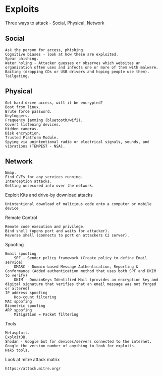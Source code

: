 # Exploits

Three ways to attack - Social, Physical, Network

## Social

    Ask the person for access, phishing.
    Cognitive biases - look at how these are exploited.
    Spear phishing.
    Water holing - Attacker guesses or observes which websites an organization often uses and infects one or more of them with malware.
    Baiting (dropping CDs or USB drivers and hoping people use them).
    Tailgating.

## Physical

    Get hard drive access, will it be encrypted?
    Boot from linux.
    Brute force password.
    Keyloggers.
    Frequency jamming (bluetooth/wifi).
    Covert listening devices.
    Hidden cameras.
    Disk encryption.
    Trusted Platform Module.
    Spying via unintentional radio or electrical signals, sounds, and vibrations (TEMPEST - NSA).

## Network

    Nmap.
    Find CVEs for any services running.
    Interception attacks.
    Getting unsecured info over the network.

Exploit Kits and drive-by download attacks
    
    Unintentional download of malicious code onto a computer or mobile device 

Remote Control

    Remote code execution and privilege.
    Bind shell (opens port and waits for attacker).
    Reverse shell (connects to port on attackers C2 server).

Spoofing

    Email spoofing
        SPF - Sender policy framework (Create policy to define Email service)
        DMARC - Domain-based Message Authentication, Reporting & Conformance (Added authentication method that uses both SPF and DKIM to verify)
        DKIM - DomainKeys Identified Mail (provides an encryption key and digital signature that verifies that an email message was not forged or altered)
    IP address spoofing
        Hop-count filtering
    MAC spoofing
    Biometric spoofing
    ARP spoofing
        Mitigation = Packet filtering

Tools

    Metasploit.
    ExploitDB.
    Shodan - Google but for devices/servers connected to the internet.
    Google the version number of anything to look for exploits.
    Hak5 tools.

Look at mitre attack matrix

    https://attack.mitre.org/
